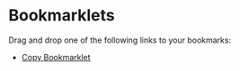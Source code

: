 # Bookmarklets

Drag and drop one of the following links to your bookmarks:

* [Copy Bookmarklet](javascript:var%20watchingSankakuUsers=[];%28function%28%29%7Bfunction%20callback%28%29%7B%7Dvar%20s%3Ddocument.createElement%28%22script%22%29%3Bs.src%3D%22https%3A%2F%2Fjklgit.github.io%2FBookmarklets%2Fsrc%2Fcopy.js%22%3Bif%28s.addEventListener%29%7Bs.addEventListener%28%22load%22%2Ccallback%2Cfalse%29%7Delse%20if%28s.readyState%29%7Bs.onreadystatechange%3Dcallback%7Ddocument.body.appendChild%28s%29%3B%7D%29%28%29)
